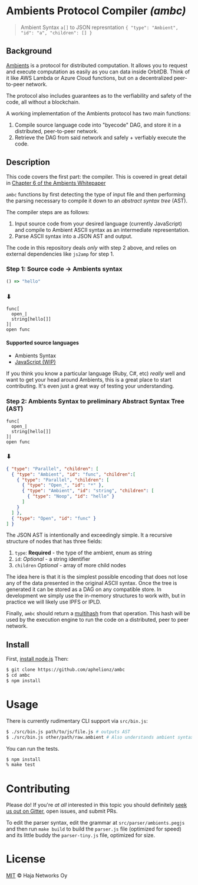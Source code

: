 # Ambients Protocol Compiler _(ambc)_

> Ambient Syntax `a[]` to JSON represntation `{ "type": "Ambient", "id": "a", "children": [] }`

## Background

[Ambients](https://ambients.org) is a protocol for distributed computation. It allows you to request and execute computation as easily as you can data inside OrbitDB. Think of it like AWS Lambda or Azure Cloud functions, but on a decentralized peer-to-peer network.

The protocol also includes guarantees as to the verfiability and safety of the code, all without a blockchain.

A working implementation of the Ambients protocol has two main functions:

1. Compile source language code into "byecode" DAG, and store it in a distributed, peer-to-peer network.
2. Retrieve the DAG from said network and safely + verfiably execute the code.

## Description

This code covers the first part: the compiler. This is covered in great detail in [Chapter 6 of the Ambients Whitepaper](https://github.com/ambientsprotocol/whitepaper/blob/master/06-compilation-model.md)

`ambc` functions by first detecting the type of input file and then performing the parsing necessary to compile it down to an _abstract syntax tree_ (AST).

The compiler steps are as follows:
1. Input source code from your desired language (currently JavaScript) and compile to Ambient ASCII syntax as an intermediate representation.
2. Parse ASCII syntax into a JSON AST and output.

The code in this repository deals _only_ with step 2 above, and relies on external dependencies like `js2amp` for step 1.

### Step 1: Source code -> Ambients syntax

```JavaScript
() => "hello"
```
### ⬇
```text
func[
  open_|
  string[hello[]]
]|
open func
```

#### Supported source languages

- Ambients Syntax
- [JavaScript (WIP)](https://github.com/aphelionz/js2amb)

If you think you know a particular language (Ruby, C#, etc) _really_ well and want to get your head around Ambients,
this is a great place to start contributing. It's even just a great way of testing your understanding.

### Step 2: Ambients Syntax to preliminary Abstract Syntax Tree (AST)

```text
func[
  open_|
  string[hello[]]
]|
open func
```
### ⬇
```json
{ "type": "Parallel", "children": [
  { "type": "Ambient", "id": "func", "children":[
    { "type": "Parallel", "children": [
      { "type": "Open_", "id": "*" },
      { "type": "Ambient", "id": "string", "children": [
        { "type": "Noop", "id": "hello" }
      ]
    }
  ] },
  { "type": "Open", "id": "func" }
] }
```

The JSON AST is intentionally and exceedingly simple. It a recursive structure of nodes that has three fields:

1. `type`: **Required** - the type of the ambient, enum as string
2. `id`: _Optional_ - a string identifier
3. `children` _Optional_ - array of more child nodes

The idea here is that it is the simplest possible encoding that does not lose any of the data presented in the original ASCII syntax. Once the tree is generated it can be stored as a DAG on any compatible store. In development we simply use the in-memory structures to work with, but in practice we will likely use IPFS or IPLD.

Finally, `ambc` should return a [multihash](https://github.com/multiformats/multihash) from that operation. This hash will be used by the execution engine to run the code on a distributed, peer to peer network.

## Install

First, [install node.js](https://www.nodejs.org) Then:

```bash
$ git clone https://github.com/aphelionz/ambc
$ cd ambc
$ npm install
```

# Usage

There is currently rudimentary CLI support via `src/bin.js`:

```bash
$ ./src/bin.js path/to/js/file.js # outputs AST
$ ./src/bin.js other/path/raw.ambient # Also understands ambient syntax
```

You can run the tests.

```bash
$ npm install
% make test
```

# Contributing

Please do! If you're _at all_ interested in this topic you should definitely
[seek us out on Gitter](https://gitter.im/ambientsprotocol/community), open issues, and submit PRs.

To edit the parser syntax, edit the grammar at `src/parser/ambients.pegjs` and then run `make build` to build the `parser.js` file (optimized for speed) and its little buddy the `parser-tiny.js` file, optimized for size.

# License

[MIT](LICENSE) © Haja Networks Oy
